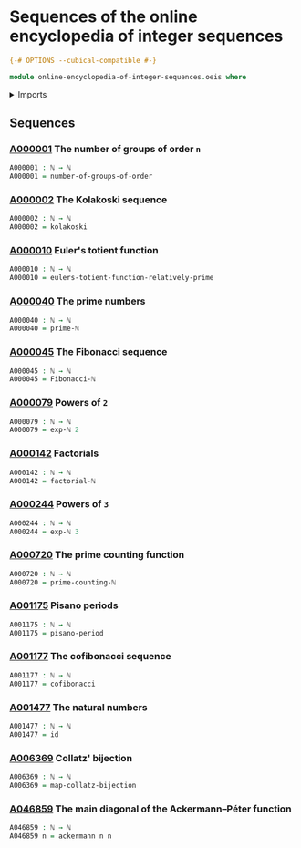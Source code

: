# Sequences of the online encyclopedia of integer sequences

```agda
{-# OPTIONS --cubical-compatible #-}

module online-encyclopedia-of-integer-sequences.oeis where
```

<details><summary>Imports</summary>

```agda
open import elementary-number-theory.ackermann-function
open import elementary-number-theory.cofibonacci
open import elementary-number-theory.collatz-bijection
open import elementary-number-theory.eulers-totient-function
open import elementary-number-theory.exponentiation-natural-numbers
open import elementary-number-theory.factorials
open import elementary-number-theory.fibonacci-sequence
open import elementary-number-theory.infinitude-of-primes
open import elementary-number-theory.kolakoski-sequence
open import elementary-number-theory.natural-numbers
open import elementary-number-theory.pisano-periods

open import finite-group-theory.finite-groups

open import foundation.function-types
```

</details>

## Sequences

### [A000001](https://oeis.org/A000001) The number of groups of order `n`

```agda
A000001 : ℕ → ℕ
A000001 = number-of-groups-of-order
```

### [A000002](https://oeis.org/A000002) The Kolakoski sequence

```agda
A000002 : ℕ → ℕ
A000002 = kolakoski
```

### [A000010](https://oeis.org/A000010) Euler's totient function

```agda
A000010 : ℕ → ℕ
A000010 = eulers-totient-function-relatively-prime
```

### [A000040](https://oeis.org/A000040) The prime numbers

```agda
A000040 : ℕ → ℕ
A000040 = prime-ℕ
```

### [A000045](https://oeis.org/A000045) The Fibonacci sequence

```agda
A000045 : ℕ → ℕ
A000045 = Fibonacci-ℕ
```

### [A000079](https://oeis.org/A000079) Powers of `2`

```agda
A000079 : ℕ → ℕ
A000079 = exp-ℕ 2
```

### [A000142](https://oeis.org/A000142) Factorials

```agda
A000142 : ℕ → ℕ
A000142 = factorial-ℕ
```

### [A000244](https://oeis.org/A000244) Powers of `3`

```agda
A000244 : ℕ → ℕ
A000244 = exp-ℕ 3
```

### [A000720](https://oeis.org/A000720) The prime counting function

```agda
A000720 : ℕ → ℕ
A000720 = prime-counting-ℕ
```

### [A001175](https://oeis.org/A001175) Pisano periods

```agda
A001175 : ℕ → ℕ
A001175 = pisano-period
```

### [A001177](https://oeis.org/A001177) The cofibonacci sequence

```agda
A001177 : ℕ → ℕ
A001177 = cofibonacci
```

### [A001477](https://oeis.org/A001477) The natural numbers

```agda
A001477 : ℕ → ℕ
A001477 = id
```

### [A006369](https://oeis.org/A006369) Collatz' bijection

```agda
A006369 : ℕ → ℕ
A006369 = map-collatz-bijection
```

### [A046859](https://oeis.org/A046859) The main diagonal of the Ackermann–Péter function

```agda
A046859 : ℕ → ℕ
A046859 n = ackermann n n
```
